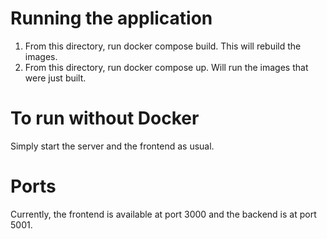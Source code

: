 # Running the application
1. From this directory, run docker compose build. This will rebuild the images.
2. From this directory, run docker compose up. Will run the images that were just built.

# To run without Docker
Simply start the server and the frontend as usual.
# Ports
Currently, the frontend is available at port 3000 and the backend is at port 5001.

